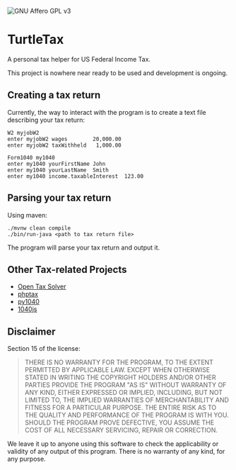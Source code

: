 ![GNU Affero GPL v3](https://img.shields.io/badge/license-Affero%20GPL%20v3-blue.svg)

# TurtleTax

A personal tax helper for US Federal Income Tax.

This project is nowhere near ready to be used and development is ongoing.

## Creating a tax return

Currently, the way to interact with the program is to create a text file describing your tax return:

    W2 myjobW2
    enter myjobW2 wages        20,000.00
    enter myjobW2 taxWithheld   1,000.00
    
    Form1040 my1040
    enter my1040 yourFirstName John
    enter my1040 yourLastName  Smith
    enter my1040 income.taxableInterest  123.00

## Parsing your tax return

Using maven:

    ./mvnw clean compile
    ./bin/run-java <path to tax return file>

The program will parse your tax return and output it.

## Other Tax-related Projects
* [Open Tax Solver](https://sourceforge.net/projects/opentaxsolver)
* [phptax](https://sourceforge.net/projects/phptax)
* [py1040](https://github.com/b-k/py1040)
* [1040js](https://github.com/b-k/1040.js)

## Disclaimer

Section 15 of the license:

> THERE IS NO WARRANTY FOR THE PROGRAM, TO THE EXTENT PERMITTED BY
> APPLICABLE LAW. EXCEPT WHEN OTHERWISE STATED IN WRITING THE COPYRIGHT
> HOLDERS AND/OR OTHER PARTIES PROVIDE THE PROGRAM "AS IS" WITHOUT
> WARRANTY OF ANY KIND, EITHER EXPRESSED OR IMPLIED, INCLUDING, BUT NOT
> LIMITED TO, THE IMPLIED WARRANTIES OF MERCHANTABILITY AND FITNESS FOR
> A PARTICULAR PURPOSE. THE ENTIRE RISK AS TO THE QUALITY AND
> PERFORMANCE OF THE PROGRAM IS WITH YOU. SHOULD THE PROGRAM PROVE
> DEFECTIVE, YOU ASSUME THE COST OF ALL NECESSARY SERVICING, REPAIR OR
> CORRECTION.

We leave it up to anyone using this software to check the applicability or validity of any output of this program.  There is no warranty of any kind, for any purpose.

